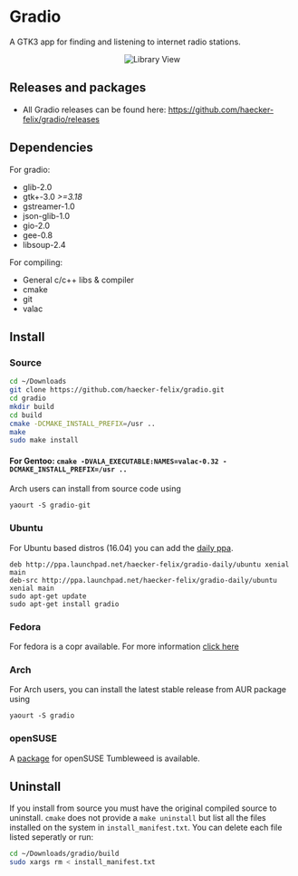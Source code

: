 # Gradio
A GTK3 app for finding and listening to internet radio stations.

<p align="center">
  <img alt="Library View" src="http://i.imgur.com/AN4df36.png" />
</p>

## Releases and packages
- All Gradio releases can be found here: https://github.com/haecker-felix/gradio/releases

## Dependencies
For gradio:
* glib-2.0
* gtk+-3.0 _>=3.18_
* gstreamer-1.0
* json-glib-1.0
* gio-2.0
* gee-0.8
* libsoup-2.4

For compiling:
* General c/c++ libs & compiler
* cmake
* git
* valac

## Install
### Source
```bash
cd ~/Downloads
git clone https://github.com/haecker-felix/gradio.git
cd gradio
mkdir build
cd build
cmake -DCMAKE_INSTALL_PREFIX=/usr ..
make
sudo make install
```
#### For Gentoo: ```cmake -DVALA_EXECUTABLE:NAMES=valac-0.32 -DCMAKE_INSTALL_PREFIX=/usr ..```

Arch users can install from source code using 
```
yaourt -S gradio-git
```

### Ubuntu
For Ubuntu based distros (16.04) you can add the [daily ppa](https://code.launchpad.net/~haecker-felix/+archive/ubuntu/gradio-daily).
```
deb http://ppa.launchpad.net/haecker-felix/gradio-daily/ubuntu xenial main
deb-src http://ppa.launchpad.net/haecker-felix/gradio-daily/ubuntu xenial main
sudo apt-get update
sudo apt-get install gradio
```

### Fedora
For fedora is a copr available. For more information [click here](https://copr.fedorainfracloud.org/coprs/heikoada/gradio/)

### Arch
For Arch users, you can install the latest stable release from AUR package using 
```
yaourt -S gradio
```

### openSUSE
A [package](https://software.opensuse.org/package/gradio) for openSUSE Tumbleweed is available.

## Uninstall
If you install from source you must have the original compiled source to uninstall. `cmake` does not provide a `make uninstall` but list all the files installed on the system in `install_manifest.txt`. You can delete each file listed seperatly or run:
```bash
cd ~/Downloads/gradio/build
sudo xargs rm < install_manifest.txt
```

